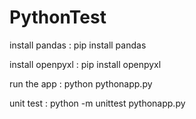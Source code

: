 # PythonTest

install pandas : pip install pandas

install openpyxl : pip install openpyxl

run the app : python pythonapp.py

unit test : python -m unittest pythonapp.py 
